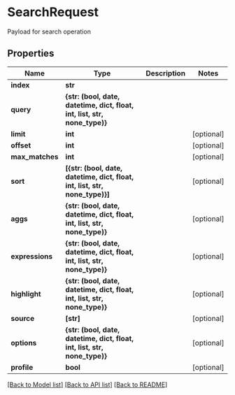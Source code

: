 # SearchRequest

Payload for search operation
## Properties
Name | Type | Description | Notes
------------ | ------------- | ------------- | -------------
**index** | **str** |  | 
**query** | **{str: (bool, date, datetime, dict, float, int, list, str, none_type)}** |  | 
**limit** | **int** |  | [optional] 
**offset** | **int** |  | [optional] 
**max_matches** | **int** |  | [optional] 
**sort** | **[{str: (bool, date, datetime, dict, float, int, list, str, none_type)}]** |  | [optional] 
**aggs** | **{str: (bool, date, datetime, dict, float, int, list, str, none_type)}** |  | [optional] 
**expressions** | **{str: (bool, date, datetime, dict, float, int, list, str, none_type)}** |  | [optional] 
**highlight** | **{str: (bool, date, datetime, dict, float, int, list, str, none_type)}** |  | [optional] 
**source** | **[str]** |  | [optional] 
**options** | **{str: (bool, date, datetime, dict, float, int, list, str, none_type)}** |  | [optional] 
**profile** | **bool** |  | [optional] 

[[Back to Model list]](../README.md#documentation-for-models) [[Back to API list]](../README.md#documentation-for-api-endpoints) [[Back to README]](../README.md)


